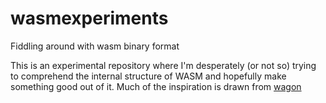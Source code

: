 # wasmexperiments
Fiddling around with wasm binary format

This is an experimental repository where I'm desperately (or not so) trying to comprehend the internal structure of WASM 
and hopefully make something good out of it. Much of the inspiration is drawn from [wagon](https://github.com/go-interpreter/wagon)
